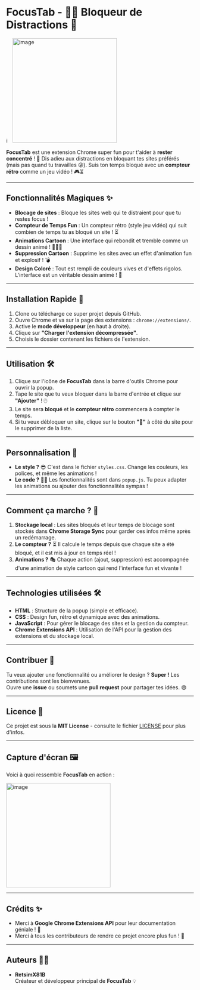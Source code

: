 # **FocusTab** - 🧑‍💻 Bloqueur de Distractions 🎯

<img width="13" alt="image" src="https://github.com/user-attachments/assets/2f35d3e8-dca1-425a-9948-d716bd8a114d" />
<img width="280" alt="image" src="https://github.com/user-attachments/assets/71ef6ba1-1d66-4a44-b48f-97570cf2961b" />


**FocusTab** est une extension Chrome super fun pour t'aider à **rester concentré** ! 🚀 Dis adieu aux distractions en bloquant tes sites préférés (mais pas quand tu travailles 😜). Suis ton temps bloqué avec un **compteur rétro** comme un jeu vidéo ! 🎮⏳

---

## **Fonctionnalités Magiques ✨**

- **Blocage de sites** : Bloque les sites web qui te distraient pour que tu restes focus !
- **Compteur de Temps Fun** : Un compteur rétro (style jeu vidéo) qui suit combien de temps tu as bloqué un site ! ⏳
- **Animations Cartoon** : Une interface qui rebondit et tremble comme un dessin animé ! 🏃‍♂️💥
- **Suppression Cartoon** : Supprime les sites avec un effet d'animation fun et explosif ! 💣
- **Design Coloré** : Tout est rempli de couleurs vives et d'effets rigolos. L'interface est un véritable dessin animé ! 🎨

---

## **Installation Rapide 🚀**

1. Clone ou télécharge ce super projet depuis GitHub.
2. Ouvre Chrome et va sur la page des extensions : `chrome://extensions/`.
3. Active le **mode développeur** (en haut à droite).
4. Clique sur **"Charger l'extension décompressée"**.
5. Choisis le dossier contenant les fichiers de l'extension.

---

## **Utilisation 🛠️**

1. Clique sur l'icône de **FocusTab** dans la barre d'outils Chrome pour ouvrir la popup.
2. Tape le site que tu veux bloquer dans la barre d'entrée et clique sur **"Ajouter"** ! 🖱️
3. Le site sera **bloqué** et le **compteur rétro** commencera à compter le temps.
4. Si tu veux débloquer un site, clique sur le bouton **"🚀"** à côté du site pour le supprimer de la liste.

---

## **Personnalisation 🌈**

- **Le style ?** 😎 C'est dans le fichier `styles.css`. Change les couleurs, les polices, et même les animations !
- **Le code ?** 🧑‍💻 Les fonctionnalités sont dans `popup.js`. Tu peux adapter les animations ou ajouter des fonctionnalités sympas !

---

## **Comment ça marche ? 🔧**

1. **Stockage local** : Les sites bloqués et leur temps de blocage sont stockés dans **Chrome Storage Sync** pour garder ces infos même après un redémarrage.
2. **Le compteur ?** ⏳ Il calcule le temps depuis que chaque site a été bloqué, et il est mis à jour en temps réel !
3. **Animations ?** 🎭 Chaque action (ajout, suppression) est accompagnée d'une animation de style cartoon qui rend l'interface fun et vivante !

---

## **Technologies utilisées 🛠️**

- **HTML** : Structure de la popup (simple et efficace).
- **CSS** : Design fun, rétro et dynamique avec des animations.
- **JavaScript** : Pour gérer le blocage des sites et la gestion du compteur.
- **Chrome Extensions API** : Utilisation de l'API pour la gestion des extensions et du stockage local.

---

## **Contribuer 🎉**

Tu veux ajouter une fonctionnalité ou améliorer le design ? **Super !** Les contributions sont les bienvenues.  
Ouvre une **issue** ou soumets une **pull request** pour partager tes idées. 😄

---

## **Licence 📜**

Ce projet est sous la **MIT License** - consulte le fichier [LICENSE](LICENSE) pour plus d'infos.

---

## **Capture d'écran 🖼️**

Voici à quoi ressemble **FocusTab** en action :

<img width="280" alt="image" src="https://github.com/user-attachments/assets/5fa87f50-6c60-4e0f-a577-e96181c660fd" />



---

## **Crédits ✨**

- Merci à **Google Chrome Extensions API** pour leur documentation géniale ! 🚀
- Merci à tous les contributeurs de rendre ce projet encore plus fun ! 🎉

---

## **Auteurs 🧑‍💻**

- **RetsimX81B**  
  Créateur et développeur principal de **FocusTab** 💡

